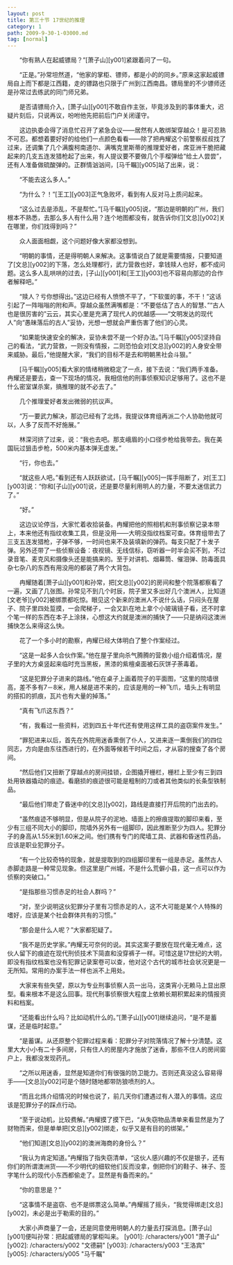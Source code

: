 ```yaml
---
layout: post
title: 第三十节 17世纪的推理
category: 1
path: 2009-9-30-1-03000.md
tag: [normal]
---
```


　　“你有熟人在起威镖局？”[萧子山][y001]紧跟着问了一句。

　　“正是。”孙常坦然道，“他家的掌柜、镖师，都是小的的同乡。”原来这家起威镖局自上而下都是江西籍，走的镖路也只限于广州到江西南昌。镖局里的不少镖师还是孙常过去练武的同门师兄弟。

　　是否请镖局介入，[萧子山][y001]不敢自作主张，毕竟涉及到的事体重大，迟疑片刻后，只说再议，吩咐他先把前后门户关闭谨守。

　　这边执委会得了消息忙召开了紧急会议——居然有人敢绑架穿越众！是可忍熟不可忍。都想着要好好的给他们一点颜色看看——除了把冉耀这个前警察叔叔找了过来，还调集了几个满腹柯南道尔、满嘴克里斯蒂的推理爱好者，席亚洲干脆把藏起来的几支五连发猎枪起了出来，有人提议要不要做几个手榴弹给“给土人尝尝”，还有人准备做硫酸弹的。正群情汹汹间，[马千瞩][y005]站了出来，说：

　　“不能去这么多人。”

　　“为什么？！”[王工][y003]正气急败坏，看到有人反对马上质问起来。

　　“这么过去是添乱，不是帮忙。”[马千瞩][y005]说，“那边是明朝的广州，我们根本不熟悉，去那么多人有什么用？连个地图都没有，就告诉你们[文总][y002]关在哪里，你们找得到吗？”

　　众人面面相觑，这个问题好像大家都没想到。

　　“明朝的事情，还是得明朝人来解决。这事情说白了就是需要情报，只要知道了[文总][y002]的下落，怎么处理都行，武力营救也好，拿钱赎人也好，都不成问题。这么多人乱哄哄的过去，[子山][y001]和[王工][y003]也不容易向那边的合作者解释吧。”

　　“赎人？亏你想得出。”这边已经有人愤愤不平了，“下软蛋的事，不干！”这话引起了一阵嗡嗡的附和声。穿越众虽然满嘴都是：“不要低估了古人的智慧、”“古人也是很厉害的”云云，其实心里是充满了现代人的优越感——“文明发达的现代人”向“愚昧落后的古人”妥协，光想一想就会严重伤害了他们的心灵。

　　“如果能快速安全的解决，妥协未尝不是一个好办法。”[马千瞩][y005]坚持自己的看法，“武力营救，一则没有情报，二则恐怕会对[文总][y002]的人身安全带来威胁。最后，”他提醒大家，“我们的目标不是去和明朝黑社会斗狠。”

　　[马千瞩][y005]看大家的情绪稍微稳定了一点，接下去说：“我们两手准备。冉耀还是要去，查一下现场的情况，我相信他的刑事侦察知识足够用了。这也不是什么密室谋杀案，搞推理的就不必去了。”

　　几个推理爱好者发出微弱的抗议声。

　　“万一要武力解决，那边已经有了北炜，我提议体育组再派二个人协助他就可以，人多了反而不好施展。”

　　林深河挤了过来，说：“我也去吧。那支峨眉的小口径步枪给我带去。我在美国玩过狙击步枪，500米内基本弹无虚发。”

　　“行，你也去。”

　　“就这些人吧。”看到还有人跃跃欲试，[马千瞩][y005]一挥手阻断了，对[王工][y003]说：“你和[子山][y001]说，还是要尽量利用明人的力量，不要太迷信武力了。”

　　“好。”

　　这边议论停当，大家忙着收拾装备。冉耀把他的照相机和刑事侦察记录本带上，本来他还有指纹收集工具，但是没用——大明没指纹档案可查。体育组带去了三支五连发猎枪，子弹不够，一时间也来不及装填新的弹药。每支只配了十发子弹。另外还带了一些侦察设备：夜视镜、无线信标，窃听器一时半会买不到，不过录音笔、麦克风和摄像头还是能搞来的。至于对讲机、烟幕筒、催泪弹、防毒面具杂七杂八的东西有用没用的都装了两个大背包。

　　冉耀随着[萧子山][y001]和孙常，把[文总][y002]的房间和整个院落都察看了一遍，又画了几张图。孙常见不到几个时辰，院子里又多出好几个澳洲人，比知道[文老爷][y002]被绑票都吃惊。眼见这个新来的澳洲人不说什么话，只闷头在屋子、院子里四处踅摸，一会爬梯子，一会又趴在地上拿个小玻璃镜子看，还不时拿个笔一样的东西在本子上涂抹，心想这大约就是澳洲的捕快了——只是纳闷这澳洲捕快怎么来得这么快。

　　花了一个多小时的勘察，冉耀已经大体明白了整个作案经过。

　　“这是一起多人合伙作案。”他在屋子里向杀气腾腾的营救小组介绍着情况，屋子里的大方桌竖起来临时充当黑板，黑漆的紫檀桌面被石灰饼子荼毒着。

　　“这是犯罪分子进来的路线。”他在桌子上画着院子的平面图，“这里的院墙很高，差不多有7－8米，用人梯是进不来的，应该是用的一种飞爪，墙头上有明显的搭扣的抓痕，瓦片也有大量的掉落。”

　　“真有飞爪这东西？”

　　“有，我看过一些资料，迟到四五十年代还有使用这样工具的盗窃案件发生。”

　　“罪犯进来以后，首先在外院用迷香熏倒了仆人，又进来逐一熏倒我们的四位同志，方向是由东往西进行的，在外面等候若干时间之后，才从容的搜查了各个房间。

　　“然后他们又扭断了穿越点的房间挂锁，企图撬开栅栏，栅栏上至少有三到四处用铁器撬动的痕迹。看磨损的痕迹很可能是粗制的刀或者其他类似的长条型铁制品。

　　“最后他们带走了昏迷中的[文总][y002]，路线是直接打开后院的门出去的。

　　“虽然痕迹不够明显，但是从院子的泥地、墙面上的擦痕提取的脚印来看，至少有三组不同大小的脚印，院墙外另外有一组脚印，因此推断至少为四人。犯罪分子的身高从1.55米到1.60米之间。他们携有专门的爬墙工具、武器和昏迷性药品，应该是职业犯罪分子。

　　“有一个比较奇特的现象，就是提取到的四组脚印里有一组是赤足。虽然古人赤脚走路是一种常见现象。但这里是广州城，不是什么荒僻小县，这一点可以作为侦察的突破口。”

　　“是指那些习惯赤足的社会人群吗？”

　　“对，至少说明这伙犯罪分子里有习惯赤足的人，这不大可能是某个人特殊的嗜好，应该是某个社会群体共有的习惯。”

　　“那会是什么人呢？”大家都犯疑了。

　　“我不是历史学家。”冉耀无可奈何的说。其实这案子要放在现代毫无难点，这伙人留下的痕迹在现代刑侦技术下简直和没穿裤子一样。可惜这是17世纪的大明，即没有指纹档案也没有犯罪记录案卷可以查，他对这个古代的城市社会状况更是一无所知。常用的办案手法一样也派不上用处。

　　大家来有些失望，原以为专业刑事侦察人员一出马，这类宵小无赖马上显出原型。看来根本不是这么回事。现代刑事侦察很大程度上依赖长期积累起来的情报资料和档案。

　　“还能看出什么吗？比如动机什么的。”[萧子山][y001]继续追问，“是不是蓄谋，还是临时起意。”

　　“是蓄谋。从还原整个犯罪过程来看：犯罪分子对院落情况了解十分清楚。这里大大小小有二十多间房，只有住人的房屋内才施放了迷香，那些不住人的房间窗户上，我都没发现药孔。

　　“之所以用迷香，显然是知道你们有很强的防卫能力。否则还真没这么容易得手——[文总][y002]可是个随时随地都带防狼喷剂的人。

　　“而且北炜介绍情况的时候也说了，前几天你们遭遇过有人潜入的事情。这应该是犯罪分子的踩点行动。

　　“至于说动机，比较费解。”冉耀摸了摸下巴，“从失窃物品清单来看显然是为了财物而来，但是单单把[文总][y002]绑走，似乎又是有目的的绑架。”

　　“他们知道[文总][y002]的澳洲海商的身份么？”

　　“我认为肯定知道。”冉耀指了指失窃清单，“这伙人感兴趣的不仅是银子，还有你们的所谓澳洲货——不少明代的细软他们反而没拿，倒把你们的鞋子、袜子、签字笔什么的现代小东西都偷走了。显然是有备而来的。”

　　“你的意思是？”

　　“这事情不是盗窃、也不是绑票这么简单。”冉耀摇了摇头，“我觉得绑走[文总][y002]，未必是出于勒索的目的。”

　　大家小声商量了一会，还是同意使用明朝人的力量去打探消息。[萧子山][y001]便叫孙常：把起威镖局的掌柜叫来。
[y001]: /characters/y001 "萧子山"
[y002]: /characters/y002 "文德嗣"
[y003]: /characters/y003 "王洛宾"
[y005]: /characters/y005 "马千瞩"
